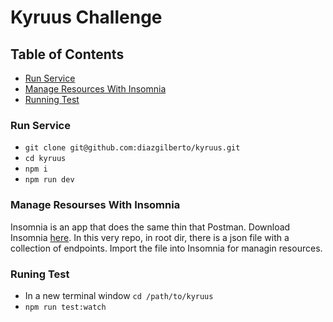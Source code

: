 # Kyruus Challenge

## Table of Contents

- [Run Service](#run-service)
- [Manage Resources With Insomnia](#manage-resources-with-insomnia)
- [Running Test](#running-test)

### Run Service

- `git clone git@github.com:diazgilberto/kyruus.git`
- `cd kyruus`
- `npm i`
- `npm run dev`

### Manage Resourses With Insomnia

Insomnia is an app that does the same thin that Postman. Download Insomnia [here](https://insomnia.rest/). In this very repo, in root dir, there is a json file with a collection of endpoints. Import the file into Insomnia for managin resources.

### Runing Test

- In a new terminal window `cd /path/to/kyruus`
- `npm run test:watch`
